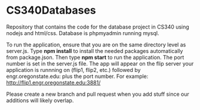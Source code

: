 # CS340Databases
Repository that contains the code for the database project in CS340 using nodejs and html/css. Database is phpmyadmin running mysql. 

To run the application, ensure that you are on the same directory level as server.js. Type **npm install** to install the needed packages automatically from package.json. Then type **npm start** to run the application. The port number is set in the server.js file. The app will appear on the flip server your application is runnning on (flip1, flip2, etc.) followed by engr.oregonstate.edu: plus the port number. For example: http://flip1.engr.oregonstate.edu:3881/


Please create a new branch and pull request when you add stuff since our additions will likely overlap.
